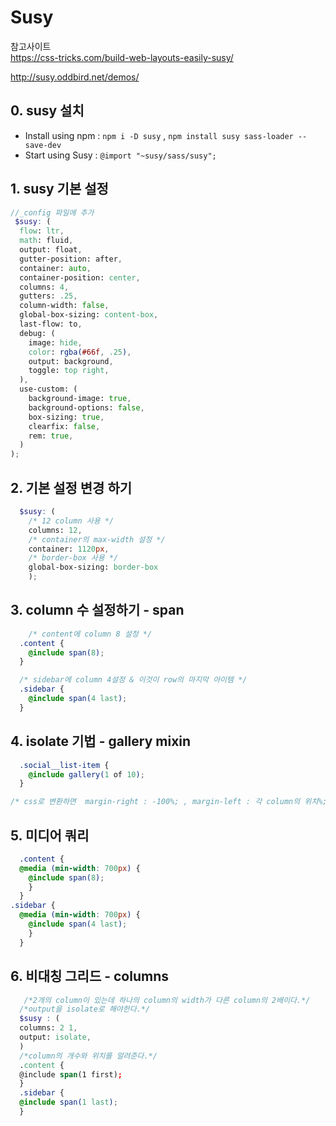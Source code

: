 # Susy

참고사이트  
<https://css-tricks.com/build-web-layouts-easily-susy/>

<http://susy.oddbird.net/demos/>

## 0. susy 설치 

+ Install using npm : `npm i -D susy` , `npm install susy sass-loader --save-dev`
+ Start using Susy : `@import "~susy/sass/susy";` 

## 1. susy 기본 설정
```scss 
//_config 파일에 추가
 $susy: (
  flow: ltr,
  math: fluid,
  output: float,
  gutter-position: after,
  container: auto,
  container-position: center,
  columns: 4,
  gutters: .25,
  column-width: false,
  global-box-sizing: content-box,
  last-flow: to,
  debug: (
    image: hide,
    color: rgba(#66f, .25),
    output: background,
    toggle: top right,
  ),
  use-custom: (
    background-image: true,
    background-options: false,
    box-sizing: true,
    clearfix: false,
    rem: true,
  )
);
```
## 2. 기본 설정 변경 하기 
```scss
  $susy: (
    /* 12 column 사용 */
    columns: 12,
    /* container의 max-width 설정 */
    container: 1120px,
    /* border-box 사용 */
    global-box-sizing: border-box 
    );

```

## 3. column 수 설정하기 - __span__
```scss
    /* content에 column 8 설정 */
  .content {
    @include span(8); 
  }

  /* sidebar에 column 4설정 & 이것이 row의 마지막 아이템 */
  .sidebar {
    @include span(4 last); 
  }
```

## 4. isolate 기법 - __gallery mixin__ 
```scss
  .social__list-item {
    @include gallery(1 of 10);
  }

/* css로 변환하면  margin-right : -100%; , margin-left : 각 column의 위치%; */
```

## 5. 미디어 쿼리 
```scss
  .content {
  @media (min-width: 700px) {
    @include span(8); 
    }
  }
.sidebar {
  @media (min-width: 700px) {
    @include span(4 last); 
    }
  }
```

## 6. 비대칭 그리드 - __columns__

```scss
   /*2개의 column이 있는데 하나의 column의 width가 다른 column의 2배이다.*/ 
  /*output을 isolate로 해야한다.*/
  $susy : (
  columns: 2 1, 
  output: isolate,
  )
  /*column의 개수와 위치를 알려준다.*/
  .content {
  @include span(1 first); 
  }
  .sidebar {
  @include span(1 last);
  }
``` 



